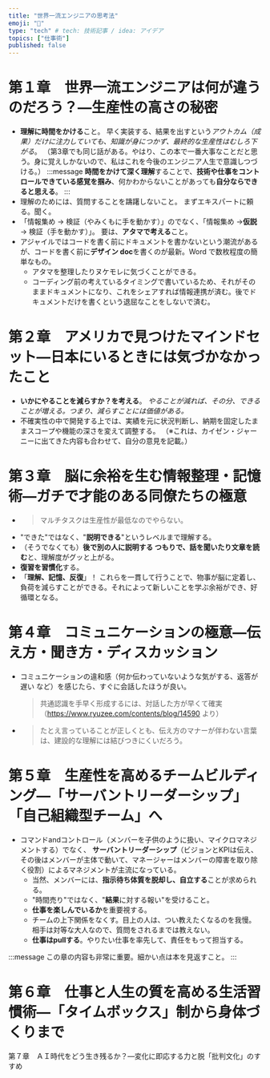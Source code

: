 ```yaml
---
title: "世界一流エンジニアの思考法"
emoji: "🤔"
type: "tech" # tech: 技術記事 / idea: アイデア
topics: ["仕事術"]
published: false
---
```


# 第１章　世界一流エンジニアは何が違うのだろう？―生産性の高さの秘密

- **理解に時間をかける**こと。
  早く実装する、結果を出すという*アウトカム（成果）だけに注力していても、知識が身につかず、最終的な生産性はむしろ下がる*。
  （第3章でも同じ話がある。やはり、この本で一番大事なことだと思う。身に覚えしかないので、私はこれを今後のエンジニア人生で意識しつづける。）
  :::message
  **時間をかけて深く理解**することで、**技術や仕事をコントロールできている感覚を掴み**、何かわからないことがあっても**自分ならできると思える**。
  :::
- 理解のためには、質問することを躊躇しないこと。
  まずエキスパートに頼る。聞く。
- 「情報集め → 検証（やみくもに手を動かす）」のでなく、「情報集め →**仮説**→ 検証（手を動かす）」。
  要は、**アタマで考える**こと。
- アジャイルではコードを書く前にドキュメントを書かないという潮流があるが、コードを書く前に**デザイン doc**を書くのが最新。Word で数枚程度の簡単なもの。
  - アタマを整理したりヌケモレに気づくことができる。
  - コーディング前の考えているタイミングで書いているため、それがそのままドキュメントになり、これをシェアすれば情報連携が済む。後でドキュメントだけを書くという退屈なことをしないで済む。

# 第２章　アメリカで見つけたマインドセット―日本にいるときには気づかなかったこと

- **いかにやることを減らすか？を考える**。
  *やることが減れば、その分、できることが増える。つまり、減らすことには価値がある。*
- 不確実性の中で開発する上では、実績を元に状況判断し、納期を固定したままスコープや機能の深さを変えて調整する。
  （※これは、カイゼン・ジャーニーに出てきた内容も合わせて、自分の意見を記載。）

# 第３章　脳に余裕を生む情報整理・記憶術―ガチで才能のある同僚たちの極意

- >マルチタスクは生産性が最低なのでやらない。
- "できた"ではなく、"**説明できる**"というレベルまで理解する。
- （そうでなくても）**後で別の人に説明する つもりで、話を聞いたり文章を読む**と、理解度がグッと上がる。
- **復習を習慣化**する。
- 「**理解、記憶、反復**」！
  これらを一貫して行うことで、物事が脳に定着し、負荷を減らすことができる。それによって新しいことを学ぶ余裕ができ、好循環となる。

# 第４章　コミュニケーションの極意―伝え方・聞き方・ディスカッション

- コミュニケーションの違和感（何か伝わっていないような気がする、返答が遅い など）を感じたら、すぐに会話したほうが良い。
  >共通認識を手早く形成するには、対話した方が早くて確実
  （https://www.ryuzee.com/contents/blog/14590 より）
- >たとえ言っていることが正しくとも、伝え方のマナーが伴わない言葉は、建設的な理解には結びつきにくいだろう。

# 第５章　生産性を高めるチームビルディング―「サーバントリーダーシップ」「自己組織型チーム」へ
- コマンドandコントロール（メンバーを子供のように扱い、マイクロマネジメントする）でなく、
  **サーバントリーダーシップ**（ビジョンとKPIは伝え、その後はメンバーが主体で動いて、マネージャーはメンバーの障害を取り除く役割）によるマネジメントが主流になっている。
  - 当然、メンバーには、**指示待ち体質を脱却し、自立する**ことが求められる。
  - "時間売り"ではなく、"**結果**に対する報い"を受けること。
  - **仕事を楽しんでいるか**を重要視する。
  - チームの上下関係をなくす。目上の人は、つい教えたくなるのを我慢。相手は対等な大人なので、質問をされるまでは教えない。
  - **仕事はpullする**。やりたい仕事を率先して、責任をもって担当する。

:::message
この章の内容も非常に重要。細かい点は本を見返すこと。
:::

# 第６章　仕事と人生の質を高める生活習慣術―「タイムボックス」制から身体づくりまで

第７章　ＡＩ時代をどう生き残るか？―変化に即応する力と脱「批判文化」のすすめ
